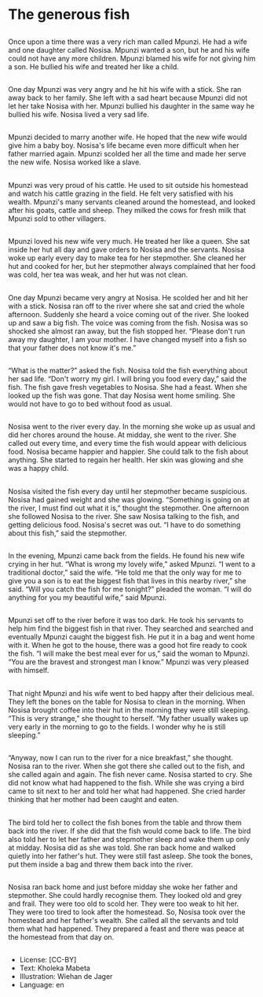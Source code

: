 # The generous fish

##
Once upon a time there was a very
rich man called Mpunzi. He had a
wife and one daughter called
Nosisa. Mpunzi wanted a son, but
he and his wife could not have any
more children. Mpunzi blamed his
wife for not giving him a son. He
bullied his wife and treated her like
a child.

##
One day Mpunzi was very angry and
he hit his wife with a stick. She ran
away back to her family. She left
with a sad heart because Mpunzi
did not let her take Nosisa with her.
Mpunzi bullied his daughter in the
same way he bullied his wife.
Nosisa lived a very sad life.

##
Mpunzi decided to marry another
wife. He hoped that the new wife
would give him a baby boy.
Nosisa's life became even more
difficult when her father married
again. Mpunzi scolded her all the
time and made her serve the new
wife. Nosisa worked like a slave.

##
Mpunzi was very proud of his cattle. He used to sit outside his
homestead and watch his cattle grazing in the field. He felt very
satisfied with his wealth.
Mpunzi's many servants cleaned around the homestead, and
looked after his goats, cattle and sheep. They milked the cows for
fresh milk that Mpunzi sold to other villagers.

##

##
Mpunzi loved his new wife very
much. He treated her like a queen.
She sat inside her hut all day and
gave orders to Nosisa and the
servants. Nosisa woke up early
every day to make tea for her
stepmother. She cleaned her hut
and cooked for her, but her
stepmother always complained that
her food was cold, her tea was
weak, and her hut was not clean.

##
One day Mpunzi became very angry at Nosisa. He
scolded her and hit her with a stick. Nosisa ran off to
the river where she sat and cried the whole
afternoon.
Suddenly she heard a voice coming out of the river.
She looked up and saw a big fish. The voice was
coming from the fish. Nosisa was so shocked she
almost ran away, but the fish stopped her. “Please
don't run away my daughter, I am your mother. I
have changed myself into a fish so that your father
does not know it's me.”

##
“What is the matter?” asked the
fish. Nosisa told the fish everything
about her sad life. “Don't worry my
girl. I will bring you food every day,”
said the fish. The fish gave fresh
vegetables to Nosisa. She had a
feast. When she looked up the fish
was gone. That day Nosisa went
home smiling. She would not have
to go to bed without food as usual.

##
Nosisa went to the river every day. In the morning
she woke up as usual and did her chores around the
house. At midday, she went to the river. She called
out every time, and every time the fish would appear
with delicious food. Nosisa became happier and
happier. She could talk to the fish about anything.
She started to regain her health. Her skin was
glowing and she was a happy child.

##
Nosisa visited the fish every day until her stepmother
became suspicious. Nosisa had gained weight and
she was glowing. “Something is going on at the river,
I must find out what it is,” thought the stepmother.
One afternoon she followed Nosisa to the river. She
saw Nosisa talking to the fish, and getting delicious
food. Nosisa's secret was out. “I have to do
something about this fish,” said the stepmother.

##
In the evening, Mpunzi came back from the fields. He
found his new wife crying in her hut. “What is wrong
my lovely wife,” asked Mpunzi.
“I went to a traditional doctor,” said the wife. “He
told me that the only way for me to give you a son is
to eat the biggest fish that lives in this nearby river,”
she said. “Will you catch the fish for me tonight?”
pleaded the woman.
“I will do anything for you my beautiful wife,” said
Mpunzi.

##
Mpunzi set off to the river before it was too dark. He
took his servants to help him find the biggest fish in
that river. They searched and searched and
eventually Mpunzi caught the biggest fish. He put it
in a bag and went home with it. When he got to the
house, there was a good hot fire ready to cook the
fish.
“I will make the best meal ever for us,” said the
woman to Mpunzi. “You are the bravest and
strongest man I know.”
Mpunzi was very pleased with himself.

##
That night Mpunzi and his wife went to bed happy
after their delicious meal. They left the bones on the
table for Nosisa to clean in the morning.
When Nosisa brought coffee into their hut in the
morning they were still sleeping. “This is very
strange,” she thought to herself. “My father usually
wakes up very early in the morning to go to the
fields. I wonder why he is still sleeping.”

##
“Anyway, now I can run to the river for a nice
breakfast,” she thought. Nosisa ran to the river.
When she got there she called out to the fish, and
she called again and again. The fish never came.
Nosisa started to cry. She did not know what had
happened to the fish.
While she was crying a bird came to sit next to her
and told her what had happened. She cried harder
thinking that her mother had been caught and eaten.

##
The bird told her to collect the fish bones from the
table and throw them back into the river. If she did
that the fish would come back to life. The bird also
told her to let her father and stepmother sleep and
wake them up only at midday. Nosisa did as she was
told. She ran back home and walked quietly into her
father's hut. They were still fast asleep. She took the
bones, put them inside a bag and threw them back
into the river.

##
Nosisa ran back home and just before midday she
woke her father and stepmother. She could hardly
recognise them. They looked old and grey and frail.
They were too old to scold her. They were too weak
to hit her. They were too tired to look after the
homestead.
So, Nosisa took over the homestead and her father's
wealth. She called all the servants and told them
what had happened. They prepared a feast and there
was peace at the homestead from that day on.

##
* License: [CC-BY]
* Text: Kholeka Mabeta
* Illustration: Wiehan de Jager
* Language: en
